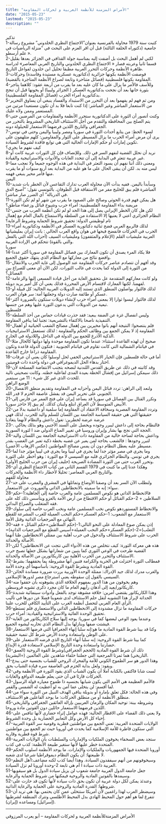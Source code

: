```yaml
---
title: "الأمراض المزمنة للأنظمة العربية و لحركات المقاومة"
date: "2015-05-23"
lastmod: "2015-05-23"
description: ""
---
```



تذكير  
1-كتبت سنة 1979 محاولة بالفرنسية بعنوان”الاجتماع النظري الخلدوني” مشروع رسالة جامعية (دكتوراه الحلقة الثالثة) قبل أن اقر العزم على البحث في “منزلة الرياضيات في علم أرسطو ».  
2-لكني لم أهمل البحث بل أضفت إليه بمناسبة جولة القذافي في الجزائر بعدها بقليل قسما ثانيا وعربته فصار « الاجتماع النظري الخلدوني والتاريخ العربي المعاصر» لدراسة ظاهرة الأنظمة وحركات التحرر العربية مطبقا تحليل ابن خلدون لفواعل التاريخ.  
3-فوصفت الأنظمة بكونها جزائرية (دكتاتورية عسكرية مستبدة وفاسدة) وحركات المقاومة بكونها فلسطينية (فصائل متناحرة وتابعة لصراع الأنظمة المتاجرة بالقضية).  
4-وللأسف فالأمر ما يزال على ما كان عليه بعد ما يقرب من أربعة عقود: كلاهما يتاجر بثورة خانها بعد أن نجحت بدكتاتورية العسكر ( الجزائر وليبيا) أو يخونها قبل أن تنجح بدكتاتورية أمراء الحرب (فصائل المقاومة الفلسطينية).  
5-ومن ثم فهم لم يفهموا بعد أن التحرر من الاستبداد والفساد ينبغي أن يساوق التحرير من الاستعمار المباشر وغير المباشر: إذا كنت تابعا فلا بد أن تكون مستعبدا مرتين من المستعمر وممن ولاه عليك.  
6-وكنت أتصور أن الثورة على الدكتاتورية ستحرر الأنظمة والمقاومات من المرضين حتى يتم الصلح بين المحافظة والتقدم من أجل الاستئناف التاريخي المشروط بالتحرر من الجغرافي والتاريخ اللذين فرضهما الاستعمار للحيلولة دونه.  
7-لسوء الحظ: من يتابع أحداث الثورة في سوريا ومصر وليبيا واليمن وحتى في تونس يرى أن مرض أمراء الحرب ما يزال المسيطر على الثوار والمقاومين: كلهم متلهفون على تكوين إمارات أو حكم الإمارات الحالية التي هي توابع فاقدة لشروط السيادة.  
كيف نفهم ما يجري؟  
8-نريد أن نحلل القضية لنفهم السر في ذلك. وللإنصاف فإن كل الثورات عربية كانت أو غير عربية تتعثر في البداية إلى أن تتحدد الغايات والأدوات والاستراتيجية والقيادة.  
9-ومعنى ذلك أننا نفهم أن يسود التعثر في البداية في هذه الوجوه جميعا ولا نعجب مما ليس منه بد. لكن أن يبقى الحال على ما هو عليه من البداية بعد أربع سنوات أو ما يقرب منها فأمر محير ينبغي فهمه.  
اليمن  
10-وسأبدأ باليمن. ففيه بدأت الآن محاولة العرب تدارك التقاعس لأن الخطر بات شديد المباشرة فلم يبق للخليج مفر من الاستفاقة قبل الطوفان. بالتونسي نقول: “أصبح الدق في الدربالة” أي الضرر صار مباشرا.  
11-هل يمكن فهم قدرة الحوثي وصالح على الصمود ما يقرب من شهر لو لم تكن الثورة مريضة بداء المقاومة الفلسطينية: أمراء حرب وشيوخ قبائل وزعماء مناطق؟  
12-لكن هل كان الخطر الإيراني يصل إلى هذا الحد لو لم تكن أنظمة العرب من جنس النظام الجزائري أعني لا يعنيها إلا الاستفادة من السلطة والاستمتاع بالمال العام مع إهمال تام لوظيفتي الدولة: تحقيق شروط الحماية وشروط الرعاية؟  
13-لذلك فالربيع العربي فضح ثنائية دكتاتورية العسكر في الأنظمة ودكتاتورية أمراء الحرب في الحركات فانفضح قبحها في هوان واقع العرب الحالي : باتت إيران بمليشياتها العربية مليشيات القلم (الإعلام والمثقفون) ومليشيات السيف (أحزاب الله التي بالفعل والتي بالقوة) تتحكم في الإرادة العربية.  
سوريا  
14-فلا يكاد المرء يصدق أن تكون المعارك بين فصائل المقاومة في سوريا أكثر عددا وافضع نتائج من معاركها مع النظام الذي ينتهك حقوق الجميع.  
15-وقد أفهم أن تتصادم عناصر حركات المقاومة عند الوصول إلى غاية الحرب والانتقال من الثورة إلى الدولة كما يحدث في غالب الثورات. لكن الآن أي معنى للصراع بين الفصائل؟  
12-ولو كانت معاركهم المتقدمة عل ىتحقيق الغاية من أجل قيادة المسعى إليها والزعامة لفهمنا. لكنها المعارك لاقتسام الأرض المحررة فذلك يعني أن كل أمير يريد دويلة.  
13-لذلك فالثوار يواصلون المنطق الذي تستند إليه الدويلات العربية الحالية: كل قبيلة أو عسكر أو طائفة صارت دولة وجعلتها أمة: سر هوان العرب.  
14-لذلك فالثوار ليسوا ثوارا إلا بمعنى أمراء حرب لإنشاء دويلات ستكون بالضرورة أكثر تبعية من الدويلات التي يدعون الثورة عليها وهم من جنسها.  
فلسطين  
15-وليس انفصال غزة عن الضفة ببعيد: فقد حذرت قيادات حماس من أخذ السلطة التنفيذية ناصحا بالاكتفاء بالتشريعية: تجنبا لما ينافي المقاومة.  
16-فلم ينتصحوا: النتيجة أنهم باتوا مخيرين بين إهمال مصالح الشعب الحياتية أو أهمال المقاومة إذ لا يمكن الجمع بين وظائف الحكم والمقاومة : لذلك تستعمل الاستراتيجيات الذكية الأذرع للجمع بين الدولة في الداخل واللادولة في الخارج.  
17-صحيح أن لهذه القاعدة استثناء: عندما تكون المقاومة موحدة ولها دولتها كالحال مثلا في فياتنام الشمالية التي كانت تقاوم في فياتنام الجنوبية : فتكون الدولة قاعدة وتكون المقاومة ذراعا خارج القاعدة.  
18-أما في حالة فلسطين فإن الخيار الاستراتيجي الخفي لحل أوسلوا كان يعني أن عرفات اختار بدهاء الحل الديموغرافي في دولة واحدة ذات قوميتين.  
19-وقد كاتبته في ذلك عن طريق القدس اللندنية لنصحه بتجنب الانتفاضة المسلحة لأن ذلك سيمكن إسرائيل من إفشال الخطة بعيدة المدى لفاعلية خطته. وكانت نصحيتي تالية للحدث الذي غير كل شيء : 11 من سبتمبر.  
الوضع الراهن  
20-ولنعد إلى الراهن: تردد قبائل اليمن وأحزابه في المقاومة وتقديم منطق الانفصال الجنوبي على تحرير اليمن قد يفشل عاصفة الحزم لا قدر الله.  
21-وتكرر القتال بين الفصائل في سوريا قد يساعد إيران على فتح الممر من فارس إلى الأبيض المتوسط لأن العراق ابتلع ولبنان كذلك. لم يبق إلا حاجز سوريا.  
22-وتردد المقاومة المصرية وسخافة الاعتقاد أن المقاومة إما سلمية أو داعشية بدلا من حقيقتها التي هي حقيقة السياسة الجامعة بين اللسان للسلم واليد للحرب. لذلك فهي عرضة عرضة لخطرين: تغول داعش والنظام لأنهما يتغاذيا  
23-. فالنظام بحاجة إلى داعش ليبرر وجوده ويحصل على السند الأجنبي وهو بذلك يحاكي الحجة التي نجح بها بشار وإيران وروسيا في تغيير المناخ الدولي ضد ا لثورة السورية.  
24-وداعش بحاجة لساحة خالية من المقاومة ذات الاستراتيجية الجامعة بين اللسان واليد لتبرر وجودها : فالشعب بحاجة لمن يعبر عن غضبه بخطة ذكية تعبر عن الغضب بقدر مسيطر عليه يعطل النظام دون أن يمس مصالح المواطنين (عكس الإرهاب الأعمى).  
25-وما يجري في مصر مؤثر جدا لما يجري في ليبيا وما يجري في ليبيا مؤثر جدا لما يجري في تونس. والنظام الجزائري قلبه مع السيسي لا مع الثورة : وهو أخطر على الثورة وتحرر العرب حتى من الثورة المضادة الصريحة (حليف إيران من حرب الخليج الأولى).  
26-وهكذا عدنا إلى ما كتبت في 1979 القسم الثاني من كتاب الاجتماع النظري أي والتاريخ العربي المعاصر: تحليلا لأخطار داء الأنظمة والحركات.  
محاولة للفهم  
27-ولنطلب الآن السر بعد أن وصفنا الأوضاع وتماثلها في المشرق والمغرب على حد سواء: إنه ما سميته بالانحطاطين الذاتي والموروث عن الاستعمار.  
28-فالانحطاط الذاتي هو نكوص المسلمين عامة والعرب خاصة إلى الجاهلية:1-حكم السلاطين + 2-حكم القبائل أو حكم الاقتطاع من أرض الأمة بالغزو ويتأسس ذلك كله على فقه المتغلب والصراع البدائي.  
29-والانحطاط المستوردهو نكوص نخب المسلمين عامة ونخب العرب خاصة إلى سلوك الاستعمار مع الشعوب: 1-حكم العسكر+حكم النخب العميلة للغرب المشرعة للقطع النهائي مع المرجعيات الذاتية وقتل الأمة.  
30-إذن يمكن صوغ المعادلة على النحو التالي:1-(حكم السلاطين+حكم القبائل + فقه التغلب)+2-(حكم العسكر+حكم النخب العميلة+أسيس القطع مع المرجعيات الذاتية)= الحرب على شروط الاستئناف والدخول في حرب أهلية بين ممثلي الانحطاطين ظنا أنهما الأصالة والحداثة.  
31-هذه هي معركة الثورة: كيف نتخلص من هذه الأدواء التي نتجت عن الانحطاطين؟ لكن القضية طرحت في الوعي الثوري كما يتبين من شعاراتها بشكل جعلها تصبح حرب الاستئناف والتحرر من الحرب الأهلية بين كاريكاتورين من الأصالة والحداثة.  
32-فمطالب الثورة اختزلت في الحرية والكرامة فتبين أنها مشروطة بما يحققهما: بشرط القوة المادية وبشرط القوة الروحية: بأساسهما أي وحدة الأمة.  
33-والغرب مدرك لذلك جيد الإدراك: ممثلة الوحدة الأوربية بررت ضرورة مساندة الخائن السيسي بالقول إن سقوطه يعني استرجاع مصر لدورها الإسلامي.  
34-وهم يخوفون من هذا الدور بمفهوم الخلافة الذي يشوهونه بأن حققوا منه كاريكاتورايعيد إلى أذهان رأيهم العام ما كان مجرد ذكرى تشويه قروسطي.  
35-وهذا الكاريكاتور يقتضي أمرين: خلافة مشوهة توجد بالفعل وأدوات سينمائية شديدة الحداثة لإبراز هذا التشويه لتقل حلم الاستئناف لدى شعوبنا فضلا عن دورها في تأليب الرأي العام الغربي لتحصل أنظمة الغرب على التأييد الكافي للحرب علينا.  
36-حركات المقاومة ما تزال مشدودة إلى الانحطاطين الذاتي والاستعماري فلم تستطع تحقيق الوحدة الغائية والاستراتيجية والقيادية: أمراء حرب.  
37-وعندما يعود الوعي لبعضها كما في سوريا: يوجه إليها سلاح الكاريكاتور من الغاية فيشتت صفها وينازلها بدل النظام الذي تحاربه ليشوه الجميع.  
38-وكنا قد بينا شرط القوة المادية ما هو:إنه سلبا إنهاء الجغرافيا التي فرضها الاستعمار على الوطن واستعادة وحدة الأرض شرط كل تنمية حقيقية.  
39-كما بينا شرط القوة الروحية: إنه سلبا أنهاء التاريخ الذي فرضه الاستعمار على حضارتنا واستعادة وحدة التاريخ الإسلامي لاستعادة قدرة الإبداع.  
40-ذلك أن شرط القوة المادية (الحجم الجغرافي)وشرط القوة الروحية (العمق التاريخي) هما ثمرتا المرجعية التي جعلتنا خلفاء شاهدين على العالمين (=البشرية).  
41-وهذا الدور هو سر الطموح الكوني للأمة والمحرك الروحي للشباب بجنسية حتى يبدع ويقود: ولعل بداية الحزم في العاصفة سره قيادة الشباب بحق.  
42-لست شابا فاكتفي بالكتابة آملا أن يكون الشباب الذي يقود الثورة في الأنظمة وفي الحركات قارئا في آن حتى يعلم طبيعة الدوافع والغايات.  
43-فالأمم العظيمة هي الأمم التي يكون شبابها بجنسيه ذا طموح معياره قولة الرسول لما أقسم: لن يتخلى عما آمن به لو أعطيت له الشمس والقمر.  
44-وفي هذه الحالة: فكل تعلق بإمارة أو بدويلة ينافي الهدف النبيل من الثورة سواء من منطلق الأنظمة أو من منطلق الحركات: ما يوحد الفاعلين هو الاستئناف.  
45-وشروطه بينة: توحيد المكان والزمان العربيين بإزالة العائقين الجغرافي والتاريخي اللذين فرضهما الاستعمار حائلين دون القوتين مادة وروحا.  
46-ولا يعني ذلك القضاء على الاقطار الحالية: فهذه عوامل إثراء حضاري لأنها تنافس على إحياء كل الأرض وكل التعابير الحضارية بل وحدة الشروط.  
47-الولايات المتحدة العربية: تعني الجمع بين مواطنتين قطرية وقومية سر القوة العربية التي ستكون قاطرة للأمة الإسلامية كما يحدث في أوروبا حيث تم الجمع بين مواطنتين شرط قوة قطرية وقارية.  
48-ستجد بعض السخفاء يخوفون الملكيات والإماريات والسلطنات بأن الولايات العربية المتحدة خطر عليها لأنها ستغير طبيعة الأنظمة: كذب في كذب.  
49-أوروبا المتحدة فيها الجمهوريات والملكيات والإمارات. ما يوحد الأنظمة اسلوب الحكم لا طبيعتها: أن يكون النظام ديموقراطيا شرعيا لدى شعبه.  
50-وسيخوفونهم من أنهم سيفقدون السيادة. وهذا أيضا كذب لكنه مضاعف:1هل النظم العربية ذات سيادة ا أم هي تابعة 2-وحدة أوروبا لم تزل السيادة.  
51-جعل جامعة الدول العربية جامعة شعوب لن يزيل سيادة الدول بل هو سيقويها وسيمدها بالقوتين المادية والروحية فيمكنها من شروط الحماية والرعاية.  
52-وعندئذ يمكن لكل دولة عربية أن تكون بحق ذات سيادة لأنها تكون قد حازت على شروطها: القدرة المادية والروحية على الحماية والرعاية الذاتية.  
53-وسيضطر العرب لهذا راغمين لأن أمريكا ستتخلى عمن كان يحتمي بها: هي تريد أن تتفرغ لما هو أهم حول المحيط الهادي بدل المحيط الأطلسي وتترك المنطقة لشرطيها (إسرائيل) ومساعده (إيران).

---

الأمراض المزمنةللأنظمة العربية و لحركات المقاومة – أبو يعرب المرزوقي

###